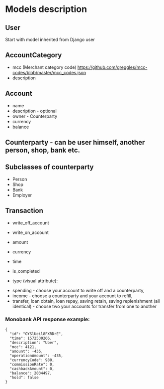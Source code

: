 # Models description

## User

Start with model inherited from Django user

## AccountCategory

- mcc (Merchant category code) https://github.com/greggles/mcc-codes/blob/master/mcc_codes.json
- description

## Account

- name
- description - optional
- owner - Counterparty
- currency
- balance

## Counterparty - can be user himself, another person, shop, bank etc.

## Subclasses of counterparty

- Person
- Shop
- Bank
- Employer

## Transaction

- write_off_account
- write_on_account
- amount
- currency
- time
- is_completed

- type (visual attribute):
+ spending - choose your account to write off and a counterparty,
+ income - choose a counterparty and your account to refill,
+ transfer, loan obtain, loan repay, saving retain, saving replenishment (all identical) - choose two your accounts for transfer from one to another

### Monobank API response example:

```
{
  "id": "OYSlUeil8FXRDrE",
  "time": 1572530266,
  "description": "Uber",
  "mcc": 4121,
  "amount": -435,
  "operationAmount": -435,
  "currencyCode": 980,
  "commissionRate": 0,
  "cashbackAmount": 0,
  "balance": 2034497,
  "hold": false
}
```
